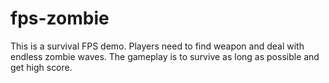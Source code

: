# fps-zombie

This is a survival FPS demo. Players need to find weapon and deal with endless zombie waves. The gameplay is to survive as long as possible and get high score.
